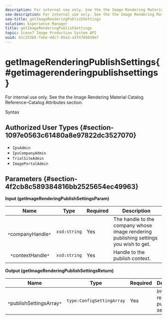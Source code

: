 ```yaml
---
description: For internal use only. See the the Image Rendering Material Catalog Reference–Catalog Attributes section.
seo-description: For internal use only. See the the Image Rendering Material Catalog Reference–Catalog Attributes section.
seo-title: getImageRenderingPublishSettings
solution: Experience Manager
title: getImageRenderingPublishSettings
topic: Scene7 Image Production System API
uuid: b1c253b5-febe-4dc7-95a1-a5f4789030e7
---
```


# getImageRenderingPublishSettings{#getimagerenderingpublishsettings}

For internal use only. See the the Image Rendering Material Catalog Reference–Catalog Attributes section.

 Syntax 

## Authorized User Types {#section-1097e0563c61480a8e97822dc3527070}

* `IpsAdmin` 
* `IpsCompanyAdmin` 
* `TrialSiteAdmin` 
* `ImagePortalAdmin`

## Parameters {#section-4f2cb8c589384816bb2525654ec49963}

**Input (getImageRenderingPublishSettingsParam)** 

|  Name  | Type  | Required  | Description  |
|---|---|---|---|
|  ` *`companyHandle`*`  | `xsd:string`  | Yes  | The handle to the company whose image rendering publishing settings you wish to get.  |
|  ` *`contextHandle`*`  | `xsd:string`  | Yes  | Handle to the publish context.  |

**Output (getImageRenderingPublishSettingsReturn)** 

|  Name  | Type  | Required  | Description  |
|---|---|---|---|
|  ` *`publishSettingsArray`*`  | `type:ConfigSettingArray`  | Yes  | Image rendering publishing settings.  |

